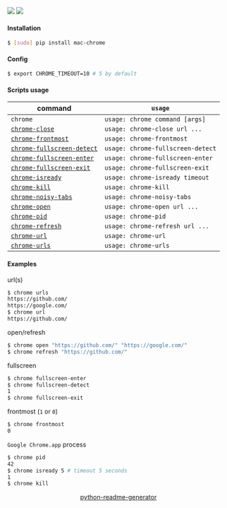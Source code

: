 <!--
https://pypi.org/project/readme-generator/
https://pypi.org/project/python-readme-generator/
-->

[![](https://img.shields.io/badge/OS-macOS-blue.svg?longCache=True)]()
[![](https://img.shields.io/badge/language-AppleScript-blue.svg?longCache=True)]()

#### Installation
```bash
$ [sudo] pip install mac-chrome
```

#### Config
```bash
$ export CHROME_TIMEOUT=10 # 5 by default
```

#### Scripts usage
command|`usage`
-|-
`chrome` |`usage: chrome command [args]`
[`chrome-close`](# "close tab by url") |`usage: chrome-close url ...`
[`chrome-frontmost`](# "print 1 if 'Google Chrome.app' is frontmost, else 0") |`usage: chrome-frontmost`
[`chrome-fullscreen-detect`](# "print 1 if 'Google Chrome.app' is in fullscreen mode, else 0") |`usage: chrome-fullscreen-detect`
[`chrome-fullscreen-enter`](# "enter fullscreen mode") |`usage: chrome-fullscreen-enter`
[`chrome-fullscreen-exit`](# "exit fullscreen mode") |`usage: chrome-fullscreen-exit`
[`chrome-isready`](# "print 1 if Google Chrome is active and ready, else 0") |`usage: chrome-isready timeout`
[`chrome-kill`](# "kill 'Google Chrome.app' process") |`usage: chrome-kill`
[`chrome-noisy-tabs`](# "list tabs with playing audio") |`usage: chrome-noisy-tabs`
[`chrome-open`](# "open url(s)") |`usage: chrome-open url ...`
[`chrome-pid`](# "print 'Google Chrome.app' pid") |`usage: chrome-pid`
[`chrome-refresh`](# "refresh url(s)") |`usage: chrome-refresh url ...`
[`chrome-url`](# "print active url") |`usage: chrome-url`
[`chrome-urls`](# "print urls") |`usage: chrome-urls`

#### Examples
url(s)
```bash
$ chrome urls
https://github.com/
https://google.com/
$ chrome url
https://github.com/
```

open/refresh
```bash
$ chrome open "https://github.com/" "https://google.com/"
$ chrome refresh "https://github.com/"
```

fullscreen
```bash
$ chrome fullscreen-enter
$ chrome fullscreen-detect
1
$ chrome fullscreen-exit
```

frontmost (`1` or `0`)
```bash
$ chrome frontmost
0
```

`Google Chrome.app` process
```bash
$ chrome pid
42
$ chrome isready 5 # timeout 5 seconds
1
$ chrome kill
```

<p align="center">
    <a href="https://pypi.org/project/python-readme-generator/">python-readme-generator</a>
</p>